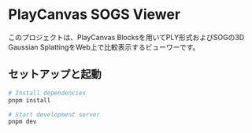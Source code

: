 # PlayCanvas SOGS Viewer

このプロジェクトは、PlayCanvas Blocksを用いてPLY形式およびSOGの3D Gaussian SplattingをWeb上で比較表示するビューワーです。


## セットアップと起動

```bash
# Install dependencies
pnpm install

# Start development server
pnpm dev
```
